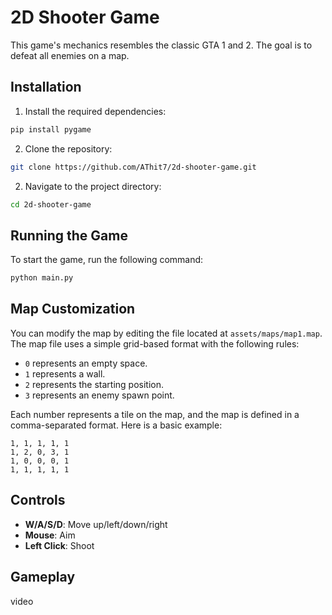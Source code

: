 # 2D Shooter Game

This game's mechanics resembles the classic GTA 1 and 2. The goal is to defeat all enemies on a map.

## Installation

1. Install the required dependencies:

```sh
pip install pygame
```

2. Clone the repository:

```sh
git clone https://github.com/AThit7/2d-shooter-game.git
```

2. Navigate to the project directory:

```sh
cd 2d-shooter-game
```

## Running the Game

To start the game, run the following command:

```sh
python main.py
```

## Map Customization

You can modify the map by editing the file located at `assets/maps/map1.map`. The map file uses a simple grid-based format with the following rules:

- `0` represents an empty space.
- `1` represents a wall.
- `2` represents the starting position.
- `3` represents an enemy spawn point.

Each number represents a tile on the map, and the map is defined in a comma-separated format. Here is a basic example:

```
1, 1, 1, 1, 1
1, 2, 0, 3, 1
1, 0, 0, 0, 1
1, 1, 1, 1, 1
```

## Controls

- **W/A/S/D**: Move up/left/down/right
- **Mouse**: Aim
- **Left Click**: Shoot

## Gameplay

video

